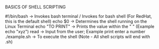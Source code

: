BASICS OF SHELL SCRIPTING 


#!/bin/bash -> Invokes bash terminal / Invokes for bash shell (For RedHat, this is the default shell)
echo $0 -> Determines the shell running on the Linux Terminal
echo "TO PRINT" -> Prints the value within the " " (Example echo "xyz")
read -> Input from the user; Example print enter a number 
./example.sh -> To execute the shell (Note - All shell scripts will end with .sh)
